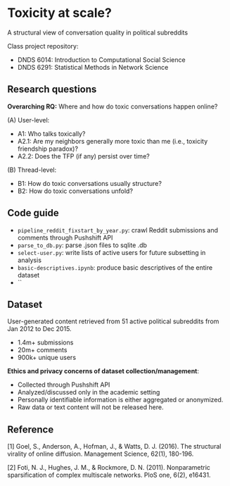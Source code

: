 # Toxicity at scale?
A structural view of conversation quality in political subreddits

Class project repository:
- DNDS 6014: Introduction to Computational Social Science
- DNDS 6291: Statistical Methods in Network Science

## Research questions

**Overarching RQ:** Where and how do toxic conversations happen online?

(A) User-level:
- A1: Who talks toxically?
- A2.1: Are my neighbors generally more toxic than me (i.e., toxicity friendship paradox)?
- A2.2: Does the TFP (if any) persist over time?

(B) Thread-level:
- B1: How do toxic conversations usually structure?
- B2: How do toxic conversations unfold?

## Code guide
- `pipeline_reddit_fixstart_by_year.py`: crawl Reddit submissions and comments through Pushshift API
- `parse_to_db.py`: parse .json files to sqlite .db
- `select-user.py`: write lists of active users for future subsetting in analysis
- `basic-descriptives.ipynb`: produce basic descriptives of the entire dataset
- ``

## Dataset
User-generated content retrieved from 51 active political subreddits from Jan 2012 to Dec 2015.
- 1.4m+ submissions
- 20m+ comments
- 900k+ unique users

**Ethics and privacy concerns of dataset collection/management**:
- Collected through Pushshift API
- Analyzed/discussed only in the academic setting
- Personally identifiable information is either aggregated or anonymized.
- Raw data or text content will not be released here.

## Reference

[1] Goel, S., Anderson, A., Hofman, J., & Watts, D. J. (2016). The structural virality of online diffusion. Management Science, 62(1), 180-196.

[2] Foti, N. J., Hughes, J. M., & Rockmore, D. N. (2011). Nonparametric sparsification of complex multiscale networks. PloS one, 6(2), e16431.
